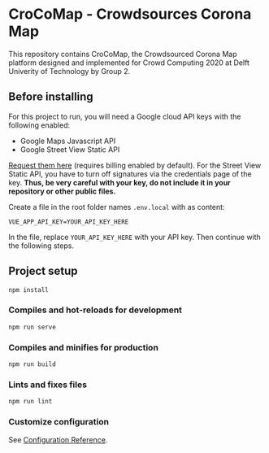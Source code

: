 # CroCoMap - Crowdsources Corona Map
This repository contains CroCoMap, the Crowdsourced Corona Map platform designed and implemented for Crowd Computing 2020 at Delft Univerity of Technology by Group 2.

## Before installing
For this project to run, you will need a Google cloud API keys with the following enabled:
 - Google Maps Javascript API
 - Google Street View Static API

[Request them here](https://console.cloud.google.com/home/dashboard?project=chromatic-being-277118) (requires billing enabled by default). For the Street View Static API, you have to turn off signatures via the credentials page of the key. **Thus, be very careful with your key, do not include it in your repository or other public files.**

Create a file in the root folder names ```.env.local``` with as content:
```
VUE_APP_API_KEY=YOUR_API_KEY_HERE
```
In the file, replace ```YOUR_API_KEY_HERE``` with your API key. Then continue with the following steps.

## Project setup
```
npm install
```

### Compiles and hot-reloads for development
```
npm run serve
```

### Compiles and minifies for production
```
npm run build
```

### Lints and fixes files
```
npm run lint
```

### Customize configuration
See [Configuration Reference](https://cli.vuejs.org/config/).

